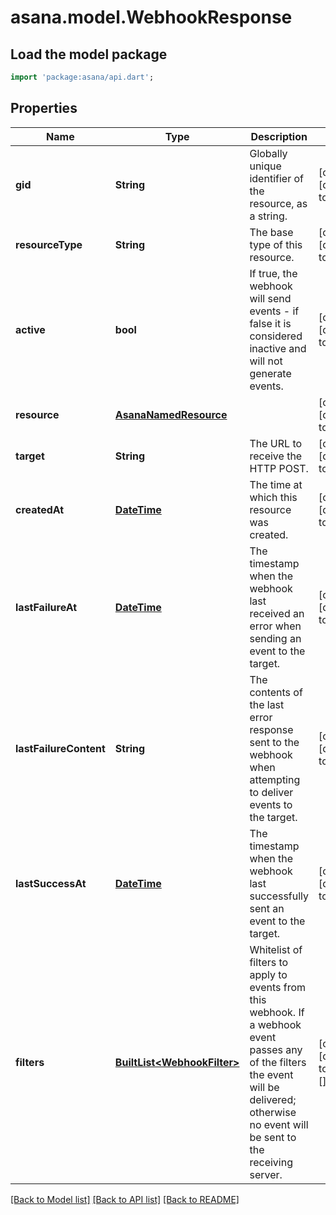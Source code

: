# asana.model.WebhookResponse

## Load the model package
```dart
import 'package:asana/api.dart';
```

## Properties
Name | Type | Description | Notes
------------ | ------------- | ------------- | -------------
**gid** | **String** | Globally unique identifier of the resource, as a string. | [optional] [default to null]
**resourceType** | **String** | The base type of this resource. | [optional] [default to null]
**active** | **bool** | If true, the webhook will send events - if false it is considered inactive and will not generate events. | [optional] [default to null]
**resource** | [**AsanaNamedResource**](AsanaNamedResource.md) |  | [optional] [default to null]
**target** | **String** | The URL to receive the HTTP POST. | [optional] [default to null]
**createdAt** | [**DateTime**](DateTime.md) | The time at which this resource was created. | [optional] [default to null]
**lastFailureAt** | [**DateTime**](DateTime.md) | The timestamp when the webhook last received an error when sending an event to the target. | [optional] [default to null]
**lastFailureContent** | **String** | The contents of the last error response sent to the webhook when attempting to deliver events to the target. | [optional] [default to null]
**lastSuccessAt** | [**DateTime**](DateTime.md) | The timestamp when the webhook last successfully sent an event to the target. | [optional] [default to null]
**filters** | [**BuiltList&lt;WebhookFilter&gt;**](WebhookFilter.md) | Whitelist of filters to apply to events from this webhook. If a webhook event passes any of the filters the event will be delivered; otherwise no event will be sent to the receiving server. | [optional] [default to const []]

[[Back to Model list]](../README.md#documentation-for-models) [[Back to API list]](../README.md#documentation-for-api-endpoints) [[Back to README]](../README.md)


